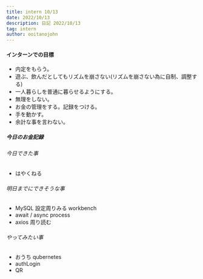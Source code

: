 ```yaml
---
title: intern 10/13
date: 2022/10/13
description: 日記 2022/10/13
tag: intern
author: ooitanojohn
---
```


#### インターンでの目標

- 内定をもらう。
- 遊ぶ、飲んだとしてもリズムを崩さない(リズムを崩さない為に自制、調整する)
- 一人暮らしを普通に暮らせるようにする。
- 無理をしない。
- お金の管理をする。記録をつける。
- 手を動かす。
- 余計な事を言わない。

##### 今日のお金記録

###### 今日できた事

- はやくねる

###### 明日までにできそうな事

- MySQL 設定周りみる workbench
- await / async process
- axios 周り読む

###### やってみたい事

- おうち qubernetes
- authLogin
- QR
